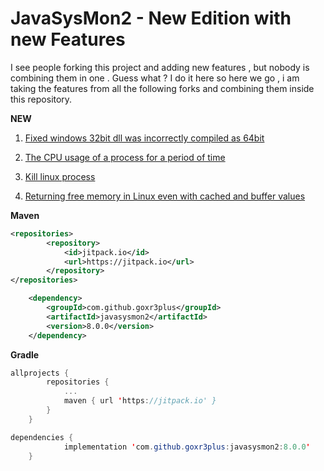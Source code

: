 # JavaSysMon2 - New Edition with new Features

I see people forking this project and adding new features , but nobody is combining them in one . Guess what ?
I do it here so here we go , i am taking the features from all the following forks and combining them inside this repository.

**NEW**

1) [Fixed windows 32bit dll was incorrectly compiled as 64bit](https://github.com/jezhumble/javasysmon/issues/35)
2) [The CPU usage of a process for a period of time](
https://github.com/lliuxiangke0210/javasysmon/commit/3aa4442fbcbc204ce533381d22745cfab45d7683)

3) [Kill linux process](https://github.com/wangzw/javasysmon/commit/44c78588d9f3e84e200c8ffc92b177f5280556e5)

4) [Returning free memory in Linux even with cached and buffer values](https://github.com/danielflower/javasysmon/commit/869bad136a30a88ec9812b6a50adaf41753a34a5)

**Maven**

``` XML
<repositories>
		<repository>
		    <id>jitpack.io</id>
		    <url>https://jitpack.io</url>
		</repository>
</repositories>
```

``` XML
	<dependency>
	    <groupId>com.github.goxr3plus</groupId>
	    <artifactId>javasysmon2</artifactId>
	    <version>8.0.0</version>
	</dependency>
```

**Gradle**

``` SCALA
allprojects {
		repositories {
			...
			maven { url 'https://jitpack.io' }
		}
	}
```

``` JAVA
dependencies {
	        implementation 'com.github.goxr3plus:javasysmon2:8.0.0'
	}
```



